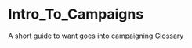# Intro_To_Campaigns
A short guide to want goes into campaigning 
[Glossary](https://github.com/Change-the-Ballot/Campaign-Glossary)
